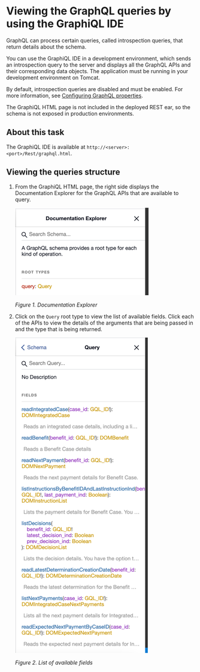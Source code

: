 # Viewing the GraphQL queries by using the GraphiQL IDE

GraphQL can process certain queries, called
introspection queries, that return details about the schema.

You can use the GraphiQL IDE in a development environment, which sends an introspection query to the server and displays all the GraphQL APIs
and their corresponding data objects. The application must be running in your development environment on Tomcat.

By default, introspection queries are disabled and must be enabled. For more information, see [Configuring GraphQL properties](../creating/setting_system_properties.md).

The GraphiQL HTML page is not included in the deployed REST ear, so the schema is not exposed in production environments.

## About this task

The GraphiQL IDE is available at `http://<server>:<port>/Rest/graphql.html`.

## Viewing the queries structure

1. From the GraphiQL HTML page, the right side displays the Documentation Explorer for the GraphQL APIs that are available to query.

    ![Documentation Explorer](./images/doc_explorer.png)

    <em> Figure 1. Documentation Explorer</em>

2. Click on the `Query` root type to view the list of available fields. Click each of the APIs to view the details of the arguments that are being passed in and the type that is being returned.

    ![Queries Structure](./images/queries_structure.png)

    <em> Figure 2. List of available fields</em>
